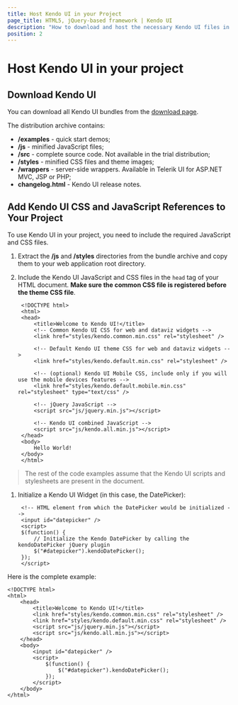 ```yaml
---
title: Host Kendo UI in your Project
page_title: HTML5, jQuery-based framework | Kendo UI
description: "How to download and host the necessary Kendo UI files in your project file structure"
position: 2
---
```


# Host Kendo UI in your project

## Download Kendo UI
You can download all Kendo UI bundles from the [download page](http://www.telerik.com/download/kendo-ui).

The distribution archive contains:

* **/examples** - quick start demos;
* **/js** - minified JavaScript files;
* **/src** - complete source code. Not available in the trial distribution;
* **/styles** - minified CSS files and theme images;
* **/wrappers** - server-side wrappers. Available in Telerik UI for ASP.NET MVC, JSP or PHP;
* **changelog.html** - Kendo UI release notes.

## Add Kendo UI CSS and JavaScript References to Your Project

To use Kendo UI in your project, you need to include the required JavaScript and CSS files.

1. Extract the **/js** and **/styles** directories from the bundle archive and copy them to your web application root directory.
1. Include the Kendo UI JavaScript and CSS files in the `head` tag of your HTML document. **Make sure the common CSS file is registered before the theme CSS file**.

        <!DOCTYPE html>
        <html>
        <head>
            <title>Welcome to Kendo UI!</title>
            <!-- Common Kendo UI CSS for web and dataviz widgets -->
            <link href="styles/kendo.common.min.css" rel="stylesheet" />

            <!-- Default Kendo UI theme CSS for web and dataviz widgets -->
            <link href="styles/kendo.default.min.css" rel="stylesheet" />

            <!-- (optional) Kendo UI Mobile CSS, include only if you will use the mobile devices features -->
            <link href="styles/kendo.default.mobile.min.css" rel="stylesheet" type="text/css" />

            <!-- jQuery JavaScript -->
            <script src="js/jquery.min.js"></script>

            <!-- Kendo UI combined JavaScript -->
            <script src="js/kendo.all.min.js"></script>
        </head>
        <body>
            Hello World!
        </body>
        </html>

> The rest of the code examples assume that the Kendo UI scripts and stylesheets are present in the document.

1. Initialize a Kendo UI Widget (in this case, the DatePicker):

        <!-- HTML element from which the DatePicker would be initialized -->
        <input id="datepicker" />
        <script>
        $(function() {
            // Initialize the Kendo DatePicker by calling the kendoDatePicker jQuery plugin
            $("#datepicker").kendoDatePicker();
        });
        </script>

Here is the complete example:

    <!DOCTYPE html>
    <html>
        <head>
            <title>Welcome to Kendo UI!</title>
            <link href="styles/kendo.common.min.css" rel="stylesheet" />
            <link href="styles/kendo.default.min.css" rel="stylesheet" />
            <script src="js/jquery.min.js"></script>
            <script src="js/kendo.all.min.js"></script>
        </head>
        <body>
            <input id="datepicker" />
            <script>
                $(function() {
                    $("#datepicker").kendoDatePicker();
                });
            </script>
        </body>
    </html>
